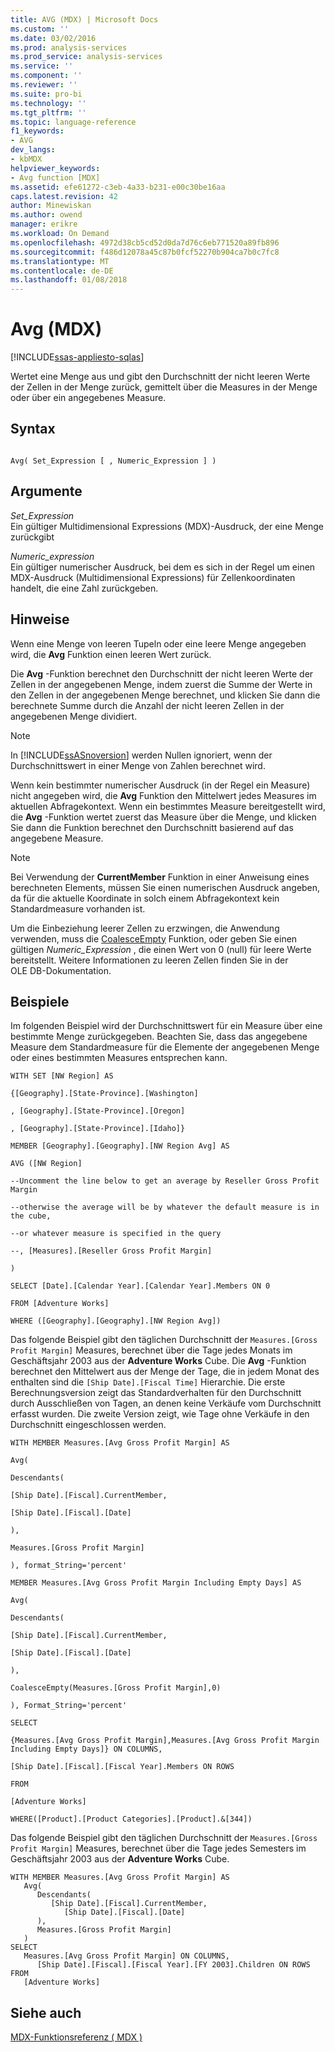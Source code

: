 ```yaml
---
title: AVG (MDX) | Microsoft Docs
ms.custom: ''
ms.date: 03/02/2016
ms.prod: analysis-services
ms.prod_service: analysis-services
ms.service: ''
ms.component: ''
ms.reviewer: ''
ms.suite: pro-bi
ms.technology: ''
ms.tgt_pltfrm: ''
ms.topic: language-reference
f1_keywords:
- AVG
dev_langs:
- kbMDX
helpviewer_keywords:
- Avg function [MDX]
ms.assetid: efe61272-c3eb-4a33-b231-e00c30be16aa
caps.latest.revision: 42
author: Minewiskan
ms.author: owend
manager: erikre
ms.workload: On Demand
ms.openlocfilehash: 4972d38cb5cd52d0da7d76c6eb771520a89fb896
ms.sourcegitcommit: f486d12078a45c87b0fcf52270b904ca7b0c7fc8
ms.translationtype: MT
ms.contentlocale: de-DE
ms.lasthandoff: 01/08/2018
---
```

# <a name="avg-mdx"></a>Avg (MDX)
[!INCLUDE[ssas-appliesto-sqlas](../includes/ssas-appliesto-sqlas.md)]

  Wertet eine Menge aus und gibt den Durchschnitt der nicht leeren Werte der Zellen in der Menge zurück, gemittelt über die Measures in der Menge oder über ein angegebenes Measure.  
  
## <a name="syntax"></a>Syntax  
  
```  
  
Avg( Set_Expression [ , Numeric_Expression ] )  
```  
  
## <a name="arguments"></a>Argumente  
 *Set_Expression*  
 Ein gültiger Multidimensional Expressions (MDX)-Ausdruck, der eine Menge zurückgibt  
  
 *Numeric_expression*  
 Ein gültiger numerischer Ausdruck, bei dem es sich in der Regel um einen MDX-Ausdruck (Multidimensional Expressions) für Zellenkoordinaten handelt, die eine Zahl zurückgeben.  
  
## <a name="remarks"></a>Hinweise  
 Wenn eine Menge von leeren Tupeln oder eine leere Menge angegeben wird, die **Avg** Funktion einen leeren Wert zurück.  
  
 Die **Avg** -Funktion berechnet den Durchschnitt der nicht leeren Werte der Zellen in der angegebenen Menge, indem zuerst die Summe der Werte in den Zellen in der angegebenen Menge berechnet, und klicken Sie dann die berechnete Summe durch die Anzahl der nicht leeren Zellen in der angegebenen Menge dividiert.  
  
> [!NOTE]  
>  In [!INCLUDE[ssASnoversion](../includes/ssasnoversion-md.md)] werden Nullen ignoriert, wenn der Durchschnittswert in einer Menge von Zahlen berechnet wird.  
  
 Wenn kein bestimmter numerischer Ausdruck (in der Regel ein Measure) nicht angegeben wird, die **Avg** Funktion den Mittelwert jedes Measures im aktuellen Abfragekontext. Wenn ein bestimmtes Measure bereitgestellt wird, die **Avg** -Funktion wertet zuerst das Measure über die Menge, und klicken Sie dann die Funktion berechnet den Durchschnitt basierend auf das angegebene Measure.  
  
> [!NOTE]  
>  Bei Verwendung der **CurrentMember** Funktion in einer Anweisung eines berechneten Elements, müssen Sie einen numerischen Ausdruck angeben, da für die aktuelle Koordinate in solch einem Abfragekontext kein Standardmeasure vorhanden ist.  
  
 Um die Einbeziehung leerer Zellen zu erzwingen, die Anwendung verwenden, muss die [CoalesceEmpty](../mdx/coalesceempty-mdx.md) Funktion, oder geben Sie einen gültigen *Numeric_Expression* , die einen Wert von 0 (null) für leere Werte bereitstellt. Weitere Informationen zu leeren Zellen finden Sie in der OLE DB-Dokumentation.  
  
## <a name="examples"></a>Beispiele  
 Im folgenden Beispiel wird der Durchschnittswert für ein Measure über eine bestimmte Menge zurückgegeben. Beachten Sie, dass das angegebene Measure dem Standardmeasure für die Elemente der angegebenen Menge oder eines bestimmten Measures entsprechen kann.  
  
 `WITH SET [NW Region] AS`  
  
 `{[Geography].[State-Province].[Washington]`  
  
 `, [Geography].[State-Province].[Oregon]`  
  
 `, [Geography].[State-Province].[Idaho]}`  
  
 `MEMBER [Geography].[Geography].[NW Region Avg] AS`  
  
 `AVG ([NW Region]`  
  
 `--Uncomment the line below to get an average by Reseller Gross Profit Margin`  
  
 `--otherwise the average will be by whatever the default measure is in the cube,`  
  
 `--or whatever measure is specified in the query`  
  
 `--, [Measures].[Reseller Gross Profit Margin]`  
  
 `)`  
  
 `SELECT [Date].[Calendar Year].[Calendar Year].Members ON 0`  
  
 `FROM [Adventure Works]`  
  
 `WHERE ([Geography].[Geography].[NW Region Avg])`  
  
 Das folgende Beispiel gibt den täglichen Durchschnitt der `Measures.[Gross Profit Margin]` Measures, berechnet über die Tage jedes Monats im Geschäftsjahr 2003 aus der **Adventure Works** Cube. Die **Avg** -Funktion berechnet den Mittelwert aus der Menge der Tage, die in jedem Monat des enthalten sind die `[Ship Date].[Fiscal Time]` Hierarchie. Die erste Berechnungsversion zeigt das Standardverhalten für den Durchschnitt durch Ausschließen von Tagen, an denen keine Verkäufe vom Durchschnitt erfasst wurden. Die zweite Version zeigt, wie Tage ohne Verkäufe in den Durchschnitt eingeschlossen werden.  
  
 `WITH MEMBER Measures.[Avg Gross Profit Margin] AS`  
  
 `Avg(`  
  
 `Descendants(`  
  
 `[Ship Date].[Fiscal].CurrentMember,`  
  
 `[Ship Date].[Fiscal].[Date]`  
  
 `),`  
  
 `Measures.[Gross Profit Margin]`  
  
 `), format_String='percent'`  
  
 `MEMBER Measures.[Avg Gross Profit Margin Including Empty Days] AS`  
  
 `Avg(`  
  
 `Descendants(`  
  
 `[Ship Date].[Fiscal].CurrentMember,`  
  
 `[Ship Date].[Fiscal].[Date]`  
  
 `),`  
  
 `CoalesceEmpty(Measures.[Gross Profit Margin],0)`  
  
 `), Format_String='percent'`  
  
 `SELECT`  
  
 `{Measures.[Avg Gross Profit Margin],Measures.[Avg Gross Profit Margin Including Empty Days]} ON COLUMNS,`  
  
 `[Ship Date].[Fiscal].[Fiscal Year].Members ON ROWS`  
  
 `FROM`  
  
 `[Adventure Works]`  
  
 `WHERE([Product].[Product Categories].[Product].&[344])`  
  
 Das folgende Beispiel gibt den täglichen Durchschnitt der `Measures.[Gross Profit Margin]` Measures, berechnet über die Tage jedes Semesters im Geschäftsjahr 2003 aus der **Adventure Works** Cube.  
  
```  
WITH MEMBER Measures.[Avg Gross Profit Margin] AS  
   Avg(  
      Descendants(  
         [Ship Date].[Fiscal].CurrentMember,   
            [Ship Date].[Fiscal].[Date]  
      ),   
      Measures.[Gross Profit Margin]  
   )  
SELECT  
   Measures.[Avg Gross Profit Margin] ON COLUMNS,  
      [Ship Date].[Fiscal].[Fiscal Year].[FY 2003].Children ON ROWS  
FROM  
   [Adventure Works]  
```  
  
## <a name="see-also"></a>Siehe auch  
 [MDX-Funktionsreferenz &#40; MDX &#41;](../mdx/mdx-function-reference-mdx.md)  
  
  
